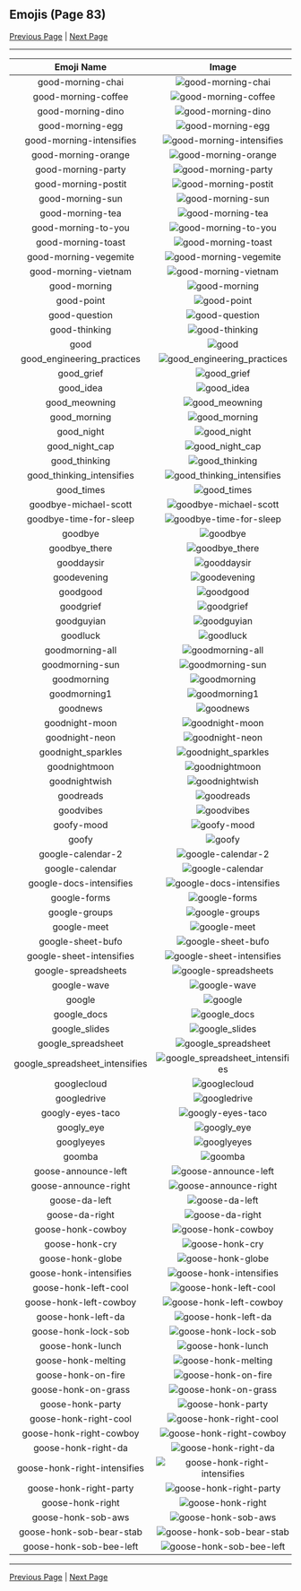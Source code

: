 
## Emojis (Page 83)

[Previous Page](/docs/hc/page-g-0082.md)
  | [Next Page](/docs/hc/page-g-0084.md)

<hr />

|Emoji Name|Image|
| :-: | :-: |
|good-morning-chai| ![good-morning-chai](/emojis/hc/good-morning-chai.jpg)|
|good-morning-coffee| ![good-morning-coffee](/emojis/hc/good-morning-coffee.gif)|
|good-morning-dino| ![good-morning-dino](/emojis/hc/good-morning-dino.gif)|
|good-morning-egg| ![good-morning-egg](/emojis/hc/good-morning-egg.gif)|
|good-morning-intensifies| ![good-morning-intensifies](/emojis/hc/good-morning-intensifies.gif)|
|good-morning-orange| ![good-morning-orange](/emojis/hc/good-morning-orange.gif)|
|good-morning-party| ![good-morning-party](/emojis/hc/good-morning-party.gif)|
|good-morning-postit| ![good-morning-postit](/emojis/hc/good-morning-postit.png)|
|good-morning-sun| ![good-morning-sun](/emojis/hc/good-morning-sun.png)|
|good-morning-tea| ![good-morning-tea](/emojis/hc/good-morning-tea.jpg)|
|good-morning-to-you| ![good-morning-to-you](/emojis/hc/good-morning-to-you.gif)|
|good-morning-toast| ![good-morning-toast](/emojis/hc/good-morning-toast.gif)|
|good-morning-vegemite| ![good-morning-vegemite](/emojis/hc/good-morning-vegemite.jpg)|
|good-morning-vietnam| ![good-morning-vietnam](/emojis/hc/good-morning-vietnam.gif)|
|good-morning| ![good-morning](/emojis/hc/good-morning.png)|
|good-point| ![good-point](/emojis/hc/good-point.png)|
|good-question| ![good-question](/emojis/hc/good-question.gif)|
|good-thinking| ![good-thinking](/emojis/hc/good-thinking.png)|
|good| ![good](/emojis/hc/good.png)|
|good_engineering_practices| ![good_engineering_practices](/emojis/hc/good_engineering_practices.png)|
|good_grief| ![good_grief](/emojis/hc/good_grief.png)|
|good_idea| ![good_idea](/emojis/hc/good_idea.gif)|
|good_meowning| ![good_meowning](/emojis/hc/good_meowning.png)|
|good_morning| ![good_morning](/emojis/hc/good_morning.gif)|
|good_night| ![good_night](/emojis/hc/good_night.jpg)|
|good_night_cap| ![good_night_cap](/emojis/hc/good_night_cap.png)|
|good_thinking| ![good_thinking](/emojis/hc/good_thinking.png)|
|good_thinking_intensifies| ![good_thinking_intensifies](/emojis/hc/good_thinking_intensifies.gif)|
|good_times| ![good_times](/emojis/hc/good_times.png)|
|goodbye-michael-scott| ![goodbye-michael-scott](/emojis/hc/goodbye-michael-scott.gif)|
|goodbye-time-for-sleep| ![goodbye-time-for-sleep](/emojis/hc/goodbye-time-for-sleep.gif)|
|goodbye| ![goodbye](/emojis/hc/goodbye.gif)|
|goodbye_there| ![goodbye_there](/emojis/hc/goodbye_there.gif)|
|gooddaysir| ![gooddaysir](/emojis/hc/gooddaysir.gif)|
|goodevening| ![goodevening](/emojis/hc/goodevening.png)|
|goodgood| ![goodgood](/emojis/hc/goodgood.png)|
|goodgrief| ![goodgrief](/emojis/hc/goodgrief.png)|
|goodguyian| ![goodguyian](/emojis/hc/goodguyian.png)|
|goodluck| ![goodluck](/emojis/hc/goodluck.png)|
|goodmorning-all| ![goodmorning-all](/emojis/hc/goodmorning-all.jpg)|
|goodmorning-sun| ![goodmorning-sun](/emojis/hc/goodmorning-sun.gif)|
|goodmorning| ![goodmorning](/emojis/hc/goodmorning.png)|
|goodmorning1| ![goodmorning1](/emojis/hc/goodmorning1.png)|
|goodnews| ![goodnews](/emojis/hc/goodnews.png)|
|goodnight-moon| ![goodnight-moon](/emojis/hc/goodnight-moon.png)|
|goodnight-neon| ![goodnight-neon](/emojis/hc/goodnight-neon.png)|
|goodnight_sparkles| ![goodnight_sparkles](/emojis/hc/goodnight_sparkles.gif)|
|goodnightmoon| ![goodnightmoon](/emojis/hc/goodnightmoon.jpg)|
|goodnightwish| ![goodnightwish](/emojis/hc/goodnightwish.jpg)|
|goodreads| ![goodreads](/emojis/hc/goodreads.png)|
|goodvibes| ![goodvibes](/emojis/hc/goodvibes.png)|
|goofy-mood| ![goofy-mood](/emojis/hc/goofy-mood.gif)|
|goofy| ![goofy](/emojis/hc/goofy.png)|
|google-calendar-2| ![google-calendar-2](/emojis/hc/google-calendar-2.png)|
|google-calendar| ![google-calendar](/emojis/hc/google-calendar.png)|
|google-docs-intensifies| ![google-docs-intensifies](/emojis/hc/google-docs-intensifies.gif)|
|google-forms| ![google-forms](/emojis/hc/google-forms.png)|
|google-groups| ![google-groups](/emojis/hc/google-groups.png)|
|google-meet| ![google-meet](/emojis/hc/google-meet.png)|
|google-sheet-bufo| ![google-sheet-bufo](/emojis/hc/google-sheet-bufo.jpg)|
|google-sheet-intensifies| ![google-sheet-intensifies](/emojis/hc/google-sheet-intensifies.gif)|
|google-spreadsheets| ![google-spreadsheets](/emojis/hc/google-spreadsheets.png)|
|google-wave| ![google-wave](/emojis/hc/google-wave.png)|
|google| ![google](/emojis/hc/google.png)|
|google_docs| ![google_docs](/emojis/hc/google_docs.png)|
|google_slides| ![google_slides](/emojis/hc/google_slides.png)|
|google_spreadsheet| ![google_spreadsheet](/emojis/hc/google_spreadsheet.png)|
|google_spreadsheet_intensifies| ![google_spreadsheet_intensifies](/emojis/hc/google_spreadsheet_intensifies.gif)|
|googlecloud| ![googlecloud](/emojis/hc/googlecloud.png)|
|googledrive| ![googledrive](/emojis/hc/googledrive.png)|
|googly-eyes-taco| ![googly-eyes-taco](/emojis/hc/googly-eyes-taco.png)|
|googly_eye| ![googly_eye](/emojis/hc/googly_eye.gif)|
|googlyeyes| ![googlyeyes](/emojis/hc/googlyeyes.gif)|
|goomba| ![goomba](/emojis/hc/goomba.gif)|
|goose-announce-left| ![goose-announce-left](/emojis/hc/goose-announce-left.gif)|
|goose-announce-right| ![goose-announce-right](/emojis/hc/goose-announce-right.gif)|
|goose-da-left| ![goose-da-left](/emojis/hc/goose-da-left.png)|
|goose-da-right| ![goose-da-right](/emojis/hc/goose-da-right.png)|
|goose-honk-cowboy| ![goose-honk-cowboy](/emojis/hc/goose-honk-cowboy.png)|
|goose-honk-cry| ![goose-honk-cry](/emojis/hc/goose-honk-cry.png)|
|goose-honk-globe| ![goose-honk-globe](/emojis/hc/goose-honk-globe.gif)|
|goose-honk-intensifies| ![goose-honk-intensifies](/emojis/hc/goose-honk-intensifies.gif)|
|goose-honk-left-cool| ![goose-honk-left-cool](/emojis/hc/goose-honk-left-cool.png)|
|goose-honk-left-cowboy| ![goose-honk-left-cowboy](/emojis/hc/goose-honk-left-cowboy.png)|
|goose-honk-left-da| ![goose-honk-left-da](/emojis/hc/goose-honk-left-da.png)|
|goose-honk-lock-sob| ![goose-honk-lock-sob](/emojis/hc/goose-honk-lock-sob.png)|
|goose-honk-lunch| ![goose-honk-lunch](/emojis/hc/goose-honk-lunch.png)|
|goose-honk-melting| ![goose-honk-melting](/emojis/hc/goose-honk-melting.gif)|
|goose-honk-on-fire| ![goose-honk-on-fire](/emojis/hc/goose-honk-on-fire.gif)|
|goose-honk-on-grass| ![goose-honk-on-grass](/emojis/hc/goose-honk-on-grass.png)|
|goose-honk-party| ![goose-honk-party](/emojis/hc/goose-honk-party.gif)|
|goose-honk-right-cool| ![goose-honk-right-cool](/emojis/hc/goose-honk-right-cool.png)|
|goose-honk-right-cowboy| ![goose-honk-right-cowboy](/emojis/hc/goose-honk-right-cowboy.png)|
|goose-honk-right-da| ![goose-honk-right-da](/emojis/hc/goose-honk-right-da.png)|
|goose-honk-right-intensifies| ![goose-honk-right-intensifies](/emojis/hc/goose-honk-right-intensifies.gif)|
|goose-honk-right-party| ![goose-honk-right-party](/emojis/hc/goose-honk-right-party.gif)|
|goose-honk-right| ![goose-honk-right](/emojis/hc/goose-honk-right.png)|
|goose-honk-sob-aws| ![goose-honk-sob-aws](/emojis/hc/goose-honk-sob-aws.png)|
|goose-honk-sob-bear-stab| ![goose-honk-sob-bear-stab](/emojis/hc/goose-honk-sob-bear-stab.png)|
|goose-honk-sob-bee-left| ![goose-honk-sob-bee-left](/emojis/hc/goose-honk-sob-bee-left.png)|

<hr/>

[Previous Page](/docs/hc/page-g-0082.md)
  | [Next Page](/docs/hc/page-g-0084.md)